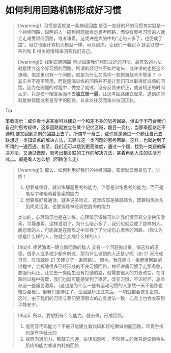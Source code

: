 # 如何利用回路机制形成好习惯

> [!warning]1. 习惯是否就是一条神经回路
> 是否一些好的坏的习惯其实就是一个神经回路，聪明的人一碰到问题就会走思考回路，而没有思考习惯的人就会走难受烦闷回路，或者堵着。这或许是大脑中的“走的人多了，也便成了路”。但它也跟计算机大模型一样，可以训练，让我们一看到 A 就会联想一系列和 B 相关的情绪来回答我们自己。

> [!warning]2. 找到正确回路
> 所以如果我们想形成好的习惯，最有效的方法就是建立这个好习惯的回路。所谓的好记性不如烂笔头，或许讲的也是这个道理。但这里也有一个问题，就是为什么在高中一些题海战术不管用？ -> 其实并不是不管用，而是题海训练的回路并不是让我们可以取得好成绩的回路。因为在刷题的过程中，做完了就过，没有反馈来矫正，或者矫正的时间太少，只是扫一眼答案而不去**独立想一遍**，让思考回路建立起来，这训练的就是做错题或者是写字的回路，长此以往反而难以拉回正轨。

> [!tip]
> 笔者提示：或许看十遍答案可以建立一个和差不多的思考回路，但由于不符合我们自己的思考规律，这条回路就独立在某个记忆区域，题目一变化，当那条回路走不通时,便又回到之前的回路上去了。所谓举一反三，或许就是通过一个题让自己去联想这一类知识点的解决方法，去建立这一类问题的思考回路，这样，也就达到了所谓的一通百通。甚至，我们还可以跳到更高维度，通过一个题，找到一类题的解决方法，又通过做题，思考出相关联的工作的解决方法，甚着再到人生的生活方式。。。都是看人怎么想（回路怎么走）

> [!warning]3. 那么，如何利用好我们的神经回路，答案就显而易见了。训练！
>
> 1. 想要成绩好，就训练解题思考的能力，注意是训练思考的能力，而不是笔写字和眼睛看答案的能力
> 2. 想要练好普通话，就多说多矫正，这里应该是脑肌结合，既要锻炼舌头肌肉灵活度，也要锻炼神经调控肌肉的能力
>
> 类似的，心理暗示也是在训练，心理暗示锻炼可以让我们很容易分泌快乐激素，平静激素。这样说明了，为什么暗示多了，我们也就变成了那样的人。而悲观的人，可能就是在隐形之中加强了了分泌伤心激素的回路。（你认为你是什么样的人，你就会变成什么样的人）

> [!tip]4. 痛苦激素--建立新回路的敌人
> 又有一个问题抛出来，像这样的道理，很多人或多或少都有听过，那为什么做到的人还是少呢（如 21 天形成习惯，应该就是 21 天建立了一条回路）。
> 因为，我在建立一条健康回路的过程中，会拆除很多已经形成的不良习惯回路，神经递质习惯了走那条路，要强行纠正，让它去一条陌生没有打通的路，就需要很大的力去改变，在寻路的过程中碰壁，我们也就可能感受到了痛苦。改变习惯，不论好坏，总会分泌一些痛苦激素。（这也是为什么一些有运动习惯的人忽然一天不锻炼也难受至极）。但我们坚持住了，让回路矫正过来后，一切就都会恢复正常。这时，由于我们的习惯与我们更深层次的心灵想法一致，心灵上也会收获到平静安宁。

> [!tip]5. 所以，要想拥有什么能力，就去做，形成回路。
>
> 1. 提高写代码能力？不敲只能建立看代码和好吃懒做的能回路，毕竟手指也是有神经元的
> 2. 提高沟通能力，那就去沟通，说话加思考 ，不然建立的就只是调动舌头肌肉的能力或者内耗的回路
